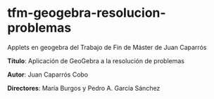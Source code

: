 # tfm-geogebra-resolucion-problemas

Applets en geogebra del Trabajo de Fin de Máster de Juan Caparrós

**Título**: Aplicación de GeoGebra a la resolución de problemas 

**Autor**: Juan Caparrós Cobo

**Directores**: María Burgos y Pedro A. García Sánchez
